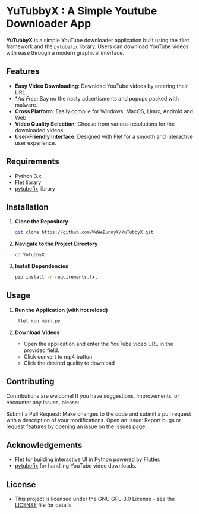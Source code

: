 # YuTubbyX : A Simple Youtube Downloader App 

**YuTubbyX** is a simple YouTube downloader application built using the `flet` framework and the `pytubefix` library. Users can download YouTube videos with ease through a modern graphical interface.

## Features

- **Easy Video Downloading**: Download YouTube videos by entering their URL.
- **Ad Free*: Say no the nasty adcertisments and popups packed with malware.
- **Cross Platform**: Easily compile for Windows, MacOS, Linux, Android and Web
- **Video Quality Selection**: Choose from various resolutions for the downloaded videos.
- **User-Friendly Interface**: Designed with Flet for a smooth and interactive user experience.

## Requirements

- Python 3.x
- [Flet](https://flet.dev/) library
- [pytubefix](https://github.com/JuanBindez/pytubefix) library

## Installation

1. **Clone the Repository**
   ```sh
   git clone https://github.com/WeWeBunnyX/YuTubbyX.git

2. **Navigate to the Project Directory**
   ```sh
   cd YuTubbyX

3. **Install Dependencies**
   ```sh
   pip install -r requirements.txt

 ## Usage
   
1. **Run the Application (with hot reload)**
   ```sh
    flet run main.py
   
2. **Download Videos**

   - Open the application and enter the YouTube video URL in the provided field.
   - Click convert to mp4 button
   - Click the desired quality to download

 ## Contributing
 Contributions are welcome! If you have suggestions, improvements, or encounter any issues, please:

 Submit a Pull Request: Make changes to the code and submit a pull request with a description of your modifications.
 Open an Issue: Report bugs or request features by opening an issue on the Issues page.

## Acknowledgements
- [Flet](https://flet.dev/) for building interactive UI in Python powered by Flutter.
- [pytubefix](https://github.com/JuanBindez/pytubefix) for handling YouTube video downloads.

## License
- This project is licensed under the GNU GPL-3.0 License - see the [LICENSE](LICENSE) file for details.



